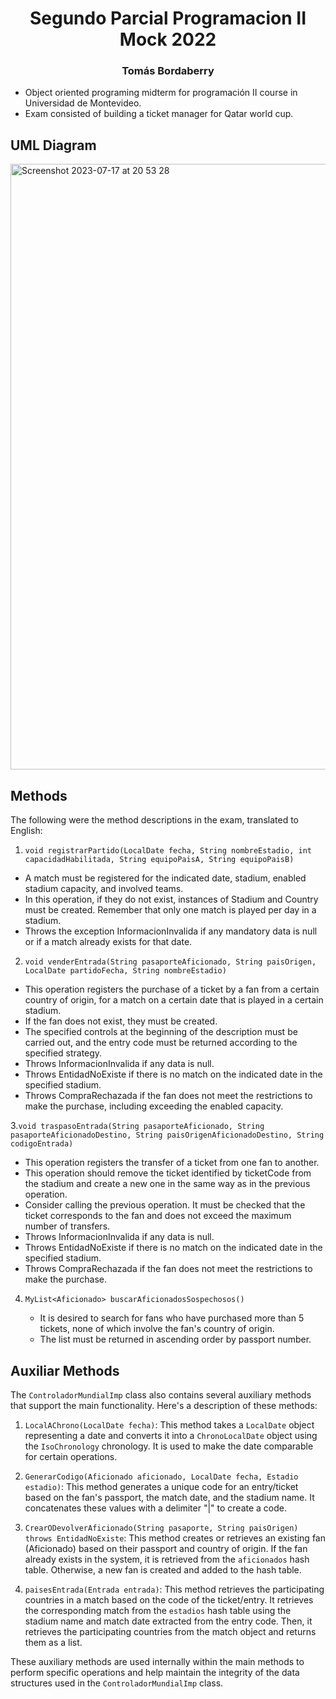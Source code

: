<div align="center">


# Segundo Parcial Programacion II Mock 2022
### Tomás Bordaberry

</div>


- Object oriented programing midterm for programación II course in Universidad de Montevideo.
- Exam consisted of building a ticket manager for Qatar world cup. 

## UML Diagram
<img width="969" alt="Screenshot 2023-07-17 at 20 53 28" src="https://github.com/tborda99/Segundo_Parcial_Programacion_II_mock2022/assets/66093902/d01f6c43-f021-496c-8d85-7e2a20ecb191">

## Methods
The following were the method descriptions in the exam, translated to English:
1. `void registrarPartido(LocalDate fecha, String nombreEstadio, int capacidadHabilitada, String equipoPaisA, String equipoPaisB)`
  - A match must be registered for the indicated date, stadium, enabled stadium capacity, and involved teams.
  - In this operation, if they do not exist, instances of Stadium and Country must be created. Remember that only one match is played per day in a stadium.
  - Throws the exception InformacionInvalida if any mandatory data is null or if a match already exists for that date.


2. `void venderEntrada(String pasaporteAficionado, String paisOrigen, LocalDate partidoFecha, String nombreEstadio) `
  - This operation registers the purchase of a ticket by a fan from a certain country of origin, for a match on a certain date that is played in a certain stadium.
  - If the fan does not exist, they must be created.
  - The specified controls at the beginning of the description must be carried out, and the entry code must be returned according to the specified strategy.
  - Throws InformacionInvalida if any data is null.
  - Throws EntidadNoExiste if there is no match on the indicated date in the specified stadium.
  - Throws CompraRechazada if the fan does not meet the restrictions to make the purchase, including exceeding the enabled capacity.
    
3.`void traspasoEntrada(String pasaporteAficionado, String pasaporteAficionadoDestino, String paisOrigenAficionadoDestino, String codigoEntrada)`

  - This operation registers the transfer of a ticket from one fan to another.
  - This operation should remove the ticket identified by ticketCode from the stadium and create a new one in the same way as in the previous operation.
  - Consider calling the previous operation. It must be checked that the ticket corresponds to the fan and does not exceed the maximum number of transfers.
  - Throws InformacionInvalida if any data is null.
  - Throws EntidadNoExiste if there is no match on the indicated date in the specified stadium.
  - Throws CompraRechazada if the fan does not meet the restrictions to make the purchase.

4. `MyList<Aficionado> buscarAficionadosSospechosos()`
   
   - It is desired to search for fans who have purchased more than 5 tickets, none of which involve the fan's country of origin.
   - The list must be returned in ascending order by passport number.

## Auxiliar Methods


The `ControladorMundialImp` class also contains several auxiliary methods that support the main functionality. Here's a description of these methods:

1. `LocalAChrono(LocalDate fecha)`: This method takes a `LocalDate` object representing a date and converts it into a `ChronoLocalDate` object using the `IsoChronology` chronology. It is used to make the date comparable for certain operations.

2. `GenerarCodigo(Aficionado aficionado, LocalDate fecha, Estadio estadio)`: This method generates a unique code for an entry/ticket based on the fan's passport, the match date, and the stadium name. It concatenates these values with a delimiter "|" to create a code.

3. `CrearODevolverAficionado(String pasaporte, String paisOrigen) throws EntidadNoExiste`: This method creates or retrieves an existing fan (Aficionado) based on their passport and country of origin. If the fan already exists in the system, it is retrieved from the `aficionados` hash table. Otherwise, a new fan is created and added to the hash table.

4. `paisesEntrada(Entrada entrada)`: This method retrieves the participating countries in a match based on the code of the ticket/entry. It retrieves the corresponding match from the `estadios` hash table using the stadium name and match date extracted from the entry code. Then, it retrieves the participating countries from the match object and returns them as a list.

These auxiliary methods are used internally within the main methods to perform specific operations and help maintain the integrity of the data structures used in the `ControladorMundialImp` class.

